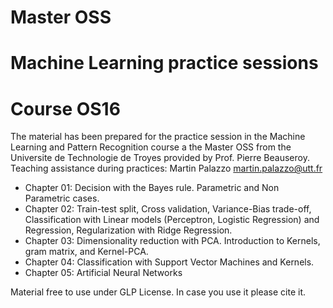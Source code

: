 # Master OSS 
# Machine Learning practice sessions
# Course OS16 
The material has been prepared for the practice session in the Machine Learning and Pattern Recognition course a the Master OSS from the Universite de Technologie de Troyes provided by Prof. Pierre Beauseroy. \
Teaching assistance during practices: Martin Palazzo
martin.palazzo@utt.fr

- Chapter 01: Decision with the Bayes rule. Parametric and Non Parametric cases.
- Chapter 02: Train-test split, Cross validation, Variance-Bias trade-off, Classification with Linear models (Perceptron, Logistic Regression) and Regression, Regularization with Ridge Regression.
- Chapter 03: Dimensionality reduction with PCA. Introduction to Kernels, gram matrix, and Kernel-PCA.
- Chapter 04: Classification with Support Vector Machines and Kernels.
- Chapter 05: Artificial Neural Networks

Material free to use under GLP License. In case you use it please cite it.
